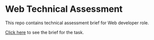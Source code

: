 # Web Technical Assessment

This repo contains technical assessment brief for Web developer role.

[Click here](/assessment.md) to see the brief for the task.
